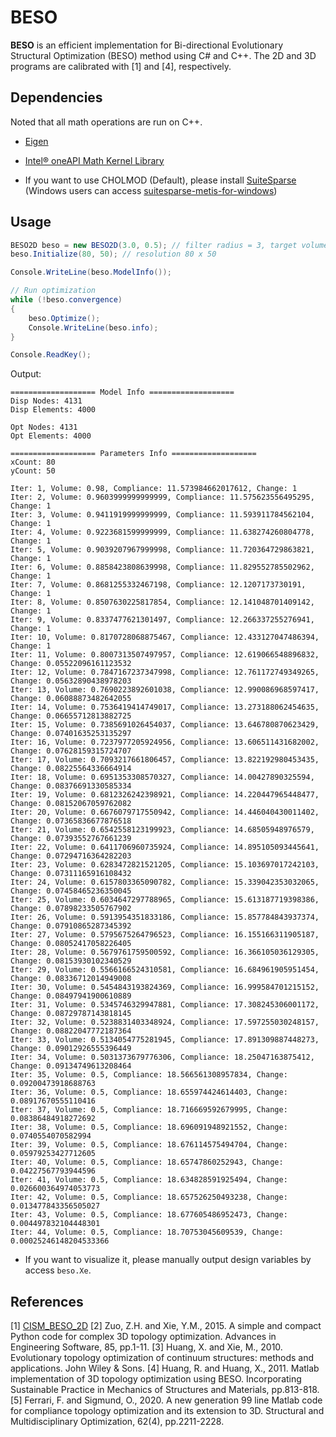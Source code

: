 # BESO
**BESO** is an efficient implementation for Bi-directional Evolutionary Structural Optimization (BESO) method using C# and C++. The 2D and 3D programs are calibrated with [1] and [4], respectively.


## Dependencies
Noted that all math operations are run on C++.

- [Eigen](https://gitlab.com/libeigen/eigen)
- [Intel® oneAPI Math Kernel Library](https://www.intel.com/content/www/us/en/developer/tools/oneapi/onemkl.html#gs.ilgw70)

- If you want to use CHOLMOD (Default), please install [SuiteSparse](https://people.engr.tamu.edu/davis/suitesparse.html) (Windows users can access [suitesparse-metis-for-windows](https://github.com/jlblancoc/suitesparse-metis-for-windows))



## Usage

```C#
BESO2D beso = new BESO2D(3.0, 0.5); // filter radius = 3, target volume = 50%
beso.Initialize(80, 50); // resolution 80 x 50

Console.WriteLine(beso.ModelInfo());

// Run optimization
while (!beso.convergence)
{
	beso.Optimize();
	Console.WriteLine(beso.info);
}

Console.ReadKey();
```

Output:

```
=================== Model Info ===================
Disp Nodes: 4131
Disp Elements: 4000

Opt Nodes: 4131
Opt Elements: 4000

=================== Parameters Info ===================
xCount: 80
yCount: 50

Iter: 1, Volume: 0.98, Compliance: 11.573984662017612, Change: 1
Iter: 2, Volume: 0.9603999999999999, Compliance: 11.575623556495295, Change: 1
Iter: 3, Volume: 0.9411919999999999, Compliance: 11.593911784562104, Change: 1
Iter: 4, Volume: 0.9223681599999999, Compliance: 11.638274260804778, Change: 1
Iter: 5, Volume: 0.9039207967999998, Compliance: 11.720364729863821, Change: 1
Iter: 6, Volume: 0.8858423808639998, Compliance: 11.829552785502962, Change: 1
Iter: 7, Volume: 0.8681255332467198, Compliance: 12.1207173730191, Change: 1
Iter: 8, Volume: 0.8507630225817854, Compliance: 12.141048701409142, Change: 1
Iter: 9, Volume: 0.8337477621301497, Compliance: 12.266337255276941, Change: 1
Iter: 10, Volume: 0.8170728068875467, Compliance: 12.433127047486394, Change: 1
Iter: 11, Volume: 0.8007313507497957, Compliance: 12.619066548896832, Change: 0.05522096161123532
Iter: 12, Volume: 0.7847167237347998, Compliance: 12.761172749349265, Change: 0.05632890438978203
Iter: 13, Volume: 0.7690223892601038, Compliance: 12.990086968597417, Change: 0.06088873482642055
Iter: 14, Volume: 0.7536419414749017, Compliance: 13.273188062454635, Change: 0.06655712813882725
Iter: 15, Volume: 0.7385691026454037, Compliance: 13.646780870623429, Change: 0.07401635253135297
Iter: 16, Volume: 0.7237977205924956, Compliance: 13.606511431682002, Change: 0.07628159315724707
Iter: 17, Volume: 0.7093217661806457, Compliance: 13.822192980453435, Change: 0.08225564336664914
Iter: 18, Volume: 0.6951353308570327, Compliance: 14.00427890325594, Change: 0.08376691330585334
Iter: 19, Volume: 0.6812326242398921, Compliance: 14.220447965448477, Change: 0.08152067059762082
Iter: 20, Volume: 0.6676079717550942, Compliance: 14.446040430011402, Change: 0.07365836677876518
Iter: 21, Volume: 0.6542558123199923, Compliance: 14.68505948976579, Change: 0.07393552767661239
Iter: 22, Volume: 0.6411706960735924, Compliance: 14.895105093445641, Change: 0.07294716364282203
Iter: 23, Volume: 0.6283472821521205, Compliance: 15.103697017242103, Change: 0.07311165916108432
Iter: 24, Volume: 0.6157803365090782, Compliance: 15.339042353032065, Change: 0.07458465236350045
Iter: 25, Volume: 0.6034647297788965, Compliance: 15.613187719398386, Change: 0.07898233505767902
Iter: 26, Volume: 0.5913954351833186, Compliance: 15.857784843937374, Change: 0.07910865287345392
Iter: 27, Volume: 0.5795675264796523, Compliance: 16.155166311905187, Change: 0.08052417058226405
Iter: 28, Volume: 0.5679761759500592, Compliance: 16.366105036129305, Change: 0.08153930102340529
Iter: 29, Volume: 0.5566166524310581, Compliance: 16.684961905951454, Change: 0.08336712014949008
Iter: 30, Volume: 0.5454843193824369, Compliance: 16.999584701215152, Change: 0.08497941900610889
Iter: 31, Volume: 0.5345746329947881, Compliance: 17.308245306001172, Change: 0.08729787143818145
Iter: 32, Volume: 0.5238831403348924, Compliance: 17.597255030248157, Change: 0.08822047772187364
Iter: 33, Volume: 0.5134054775281945, Compliance: 17.891309887448273, Change: 0.09012926555396449
Iter: 34, Volume: 0.5031373679776306, Compliance: 18.25047163875412, Change: 0.09134749613208464
Iter: 35, Volume: 0.5, Compliance: 18.566561308957834, Change: 0.09200473918688763
Iter: 36, Volume: 0.5, Compliance: 18.655974424614403, Change: 0.08917670555110416
Iter: 37, Volume: 0.5, Compliance: 18.716669592679995, Change: 0.08386484918272692
Iter: 38, Volume: 0.5, Compliance: 18.696091948921552, Change: 0.0740554070582994
Iter: 39, Volume: 0.5, Compliance: 18.676114575494704, Change: 0.05979253427712605
Iter: 40, Volume: 0.5, Compliance: 18.65747860252943, Change: 0.04227567793944596
Iter: 41, Volume: 0.5, Compliance: 18.634828591925494, Change: 0.026600364974053773
Iter: 42, Volume: 0.5, Compliance: 18.657526250493238, Change: 0.013477843356505027
Iter: 43, Volume: 0.5, Compliance: 18.677605486952473, Change: 0.004497832104448301
Iter: 44, Volume: 0.5, Compliance: 18.70753045609539, Change: 0.00025246148204533366
```

- If you want to visualize it, please manually output design variables by access `beso.Xe`.



## References

[1] [CISM_BESO_2D](https://www.cism.org.au/tools)
[2] Zuo, Z.H. and Xie, Y.M., 2015. A simple and compact Python code for complex 3D topology optimization. Advances in Engineering Software, 85, pp.1-11.
[3] Huang, X. and Xie, M., 2010. Evolutionary topology optimization of continuum structures: methods and applications. John Wiley & Sons.
[4] Huang, R. and Huang, X., 2011. Matlab implementation of 3D topology optimization using BESO. Incorporating Sustainable Practice in Mechanics of Structures and Materials, pp.813-818.
[5] Ferrari, F. and Sigmund, O., 2020. A new generation 99 line Matlab code for compliance topology optimization and its extension to 3D. Structural and Multidisciplinary Optimization, 62(4), pp.2211-2228.

